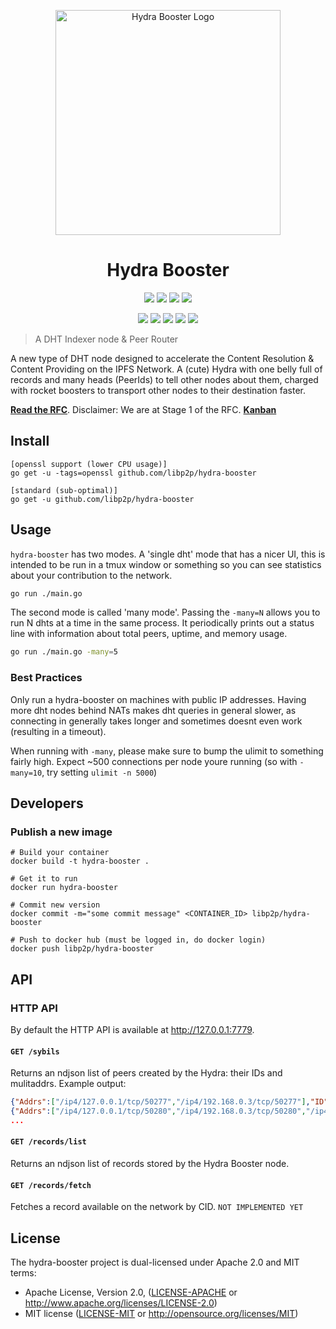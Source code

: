 <p align="center">
  <img src="https://ipfs.io/ipfs/QmfRfm5EWe5hLT1XTS6ZURDo8Bg61z9RDzFiRYA1J9uY7J" width="360" alt="Hydra Booster Logo" />
</p>
<h1 align="center">Hydra Booster</h1>

<p align="center">
  <a href="http://protocol.ai"><img src="https://img.shields.io/badge/made%20by-Protocol%20Labs-blue.svg?style=flat-square" /></a>
  <a href="http://libp2p.io/"><img src="https://img.shields.io/badge/project-libp2p-yellow.svg?style=flat-square" /></a>
  <a href="http://webchat.freenode.net/?channels=%23libp2p"><img src="https://img.shields.io/badge/freenode-%23libp2p-yellow.svg?style=flat-square" /></a>
  <a href="https://discuss.libp2p.io"><img src="https://img.shields.io/discourse/https/discuss.libp2p.io/posts.svg?style=flat-square"/></a>
</p>

<p align="center">
  <a href="https://travis-ci.com/libp2p/hydra-booster"><img src="https://img.shields.io/travis/com/libp2p/hydra-booster/master?style=flat-square"></a>
  <a href="https://codecov.io/gh/libp2p/hydra-booster"><img src="https://img.shields.io/codecov/c/github/libp2p/hydra-booster?style=flat-square"></a>
  <a href="https://github.com/RichardLitt/standard-readme"><img src="https://img.shields.io/badge/readme%20style-standard-brightgreen.svg?style=flat-square" /></a>
  <a href="https://godoc.org/github.com/libp2p/hydra-booster"><img src="http://img.shields.io/badge/godoc-reference-5272B4.svg?style=flat-square" /></a>
  <a href=""><img src="https://img.shields.io/badge/golang-%3E%3D1.14.0-orange.svg?style=flat-square" /></a>
  <br>
</p>

> A DHT Indexer node & Peer Router

A new type of DHT node designed to accelerate the Content Resolution & Content Providing on the IPFS Network. A (cute) Hydra with one belly full of records and many heads (PeerIds) to tell other nodes about them, charged with rocket boosters to transport other nodes to their destination faster.

[**Read the RFC**](https://docs.google.com/document/d/1yA2fY5c0WIv3LCtJCPVesHzvCWt14OPv7QlHdV3ghgU).
Disclaimer: We are at Stage 1 of the RFC. [**Kanban**](https://app.zenhub.com/workspaces/hydra-booster-5e64ef0d1fa19e698b659cec/board?repos=245123455)

## Install

```
[openssl support (lower CPU usage)]
go get -u -tags=openssl github.com/libp2p/hydra-booster

[standard (sub-optimal)]
go get -u github.com/libp2p/hydra-booster
```

## Usage

`hydra-booster` has two modes. A 'single dht' mode that has a nicer UI, this is intended to be run in a tmux window or something so you can see statistics about your contribution to the network.

```sh
go run ./main.go
```

The second mode is called 'many mode'. Passing the `-many=N` allows you to run N dhts at a time in the same process. It periodically prints out a status line with information about total peers, uptime, and memory usage.


```sh
go run ./main.go -many=5
```

### Best Practices

Only run a hydra-booster on machines with public IP addresses. Having more dht nodes behind NATs makes dht queries in general slower, as connecting in generally takes longer and sometimes doesnt even work (resulting in a timeout).

When running with `-many`, please make sure to bump the ulimit to something fairly high. Expect ~500 connections per node youre running (so with `-many=10`, try setting `ulimit -n 5000`)

## Developers

### Publish a new image

```console
# Build your container
docker build -t hydra-booster .

# Get it to run
docker run hydra-booster

# Commit new version
docker commit -m="some commit message" <CONTAINER_ID> libp2p/hydra-booster

# Push to docker hub (must be logged in, do docker login)
docker push libp2p/hydra-booster
```

## API

### HTTP API

By default the HTTP API is available at http://127.0.0.1:7779.

#### `GET /sybils`

Returns an ndjson list of peers created by the Hydra: their IDs and mulitaddrs. Example output:

```json
{"Addrs":["/ip4/127.0.0.1/tcp/50277","/ip4/192.168.0.3/tcp/50277"],"ID":"12D3KooWHacdCMnm4YKDJHn72HPTxc6LRGNzbrbyVEnuLFA3FXCZ"}
{"Addrs":["/ip4/127.0.0.1/tcp/50280","/ip4/192.168.0.3/tcp/50280","/ip4/90.198.150.147/tcp/50280"],"ID":"12D3KooWQnUpnw6xS2VrJw3WuCP8e92fsEDnh4tbqyrXW5AVJ7oe"}
...
```

#### `GET /records/list`

Returns an ndjson list of records stored by the Hydra Booster node.

#### `GET /records/fetch`

Fetches a record available on the network by CID. `NOT IMPLEMENTED YET`

## License

The hydra-booster project is dual-licensed under Apache 2.0 and MIT terms:

- Apache License, Version 2.0, ([LICENSE-APACHE](./LICENSE-APACHE) or http://www.apache.org/licenses/LICENSE-2.0)
- MIT license ([LICENSE-MIT](./LICENSE-MIT) or http://opensource.org/licenses/MIT)
